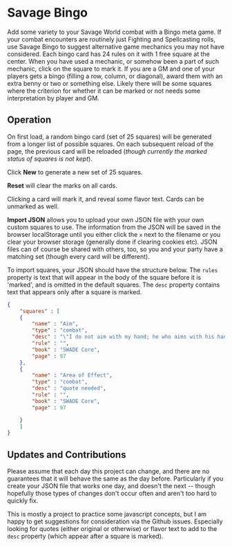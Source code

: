 # Savage Bingo
Add some variety to your Savage World combat with a Bingo meta game.  If your combat encounters are routinely just Fighting and Spellcasting rolls, use Savage Bingo to suggest alternative game mechanics you may not have considered.  Each bingo card has 24 rules on it with 1 free square at the center.  When you have used a mechanic, or somehow been a part of such mechanic, click on the square to mark it.  If you are a GM and one of your players gets a bingo (filling a row, column, or diagonal), award them with an extra benny or two or something else.  Likely there will be some squares where the criterion for whether it can be marked or not needs some interpretation by player and GM.

## Operation
On first load, a random bingo card (set of 25 squares) will be generated from a longer list of possible squares.  On each subsequent reload of the page, the previous card will be reloaded (*though currently the marked status of squares is not kept*). 

Click **New** to generate a new set of 25 squares.

**Reset** will clear the marks on all cards.

Clicking a card will mark it, and reveal some flavor text.  Cards can be unmarked as well.

**Import JSON** allows you to upload your own JSON file with your own custom squares to use.  The information from the JSON will be saved in the browser localStorage until you either click the `x` next to the filename or you clear your browser storage (generally done if clearing cookies etc).  JSON files can of course be shared with others, too, so you and your party have a matching set (though every card will be different).

To import squares, your JSON should have the structure below.  The `rules` property is text that will appear in the body of the square before it is 'marked', and is omitted in the default squares.  The `desc` property contains text that appears only after a square is marked.  

```json
{
    "squares" : [
    {
        "name" : "Aim",
        "type" : "combat",
        "desc" : "\"I do not aim with my hand; he who aims with his hand has forgotten the face of his father.  I aim with my eye.\" <br> &mdash;Roland Deschain",
        "rule" : "",
        "book" : "SWADE Core",
        "page" : 97
    },
    {
        "name" : "Area of Effect",
        "type" : "combat",
        "desc" : "quote needed",
        "rule" : "",
        "book" : "SWADE Core",
        "page" : 97

    }
    ]
}
```

## Updates and Contributions
Please assume that each day this project can change, and there are no guarantees that it will behave the same as the day before.  Particularly if you create your JSON file that works one day, and doesn't the next -- though hopefully those types of changes don't occur often and aren't too hard to quickly fix.  

This is mostly a project to practice some javascript concepts, but I am happy to get suggestions for consideration via the Github issues.  Especially looking for quotes (either original or otherwise) or flavor text to add to the `desc` property (which appear after a square is marked).
